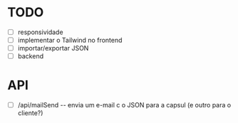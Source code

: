 TODO
====

- [ ] responsividade
- [ ] implementar o Tailwind no frontend
- [ ] importar/exportar JSON
- [ ] backend

API
===

- [ ] /api/mailSend -- envia um e-mail c o JSON para a capsul (e outro para o cliente?)
